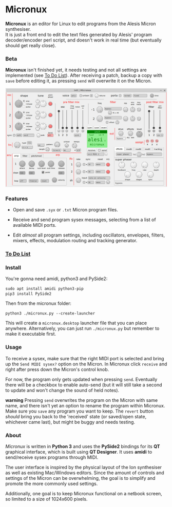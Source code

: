 # Micronux

**Micronux** is an editor for Linux to edit programs from the Alesis Micron synthesiser.  
It is just a front end to edit the text files generated by Alesis' program decoder/encoder perl script, and doesn't work in real time (but eventually should get really close).


### Beta

**Micronux** isn't finished yet, it needs testing and not all settings are implemented (see [To Do List](docs/TODO.md)). After receiving a patch, backup a copy with `save` before editing it, as pressing `send` will overwrite it on the Micron.


![screenshot of micronux](docs/screenshot.jpg)


### Features

  - Open and save `.syx` or `.txt` Micron program files.

  - Receive and send program sysex messages, selecting from a list of available MIDI ports.

  - Edit *almost* all program settings, including oscillators, envelopes, filters, mixers, effects, modulation routing and tracking generator.


### [To Do List](docs/TODO.md)


### Install

You're gonna need amidi, python3 and PySide2:

    sudo apt install amidi python3-pip
    pip3 install PySide2

Then from the micronux folder:

    python3 ./micronux.py --create-launcher

This will create a `micronux.desktop` launcher file that you can place anywhere. Alternatively, you can just run `./micronux.py` but remember to make it executable first.


### Usage

To receive a sysex, make sure that the right MIDI port is selected and bring up the `Send MIDI sysex?` option on the Micron. In Micronux click `receive` and right after press down the Micron's control knob.

For now, the program only gets updated when pressing `send`. Eventually there will be a checkbox to enable auto-send (but it will still take a second to update and won't change the sound of held notes).

**warning** Pressing `send` overwrites the program on the Micron with same name, and there isn't yet an option to rename the program within Micronux. Make sure you `save` any program you want to keep. The `revert` button *should* bring you back to the 'received' state (or saved/open state, whichever came last), but might be buggy and needs testing.


### About

*Micronux* is written in **Python 3** and uses the **PySide2** bindings for its **QT** graphical interface, which is built using **QT Designer**. It uses **amidi** to send/receive sysex programs through MIDI.

The user interface is inspired by the physical layout of the Ion synthesiser as well as existing Mac/Windows editors. Since the amount of controls and settings of the Micron can be overwhelming, the goal is to simplify and promote the more commonly used settings.

Additionally, one goal is to keep Micronux functional on a netbook screen, so limited to a size of 1024x600 pixels.
